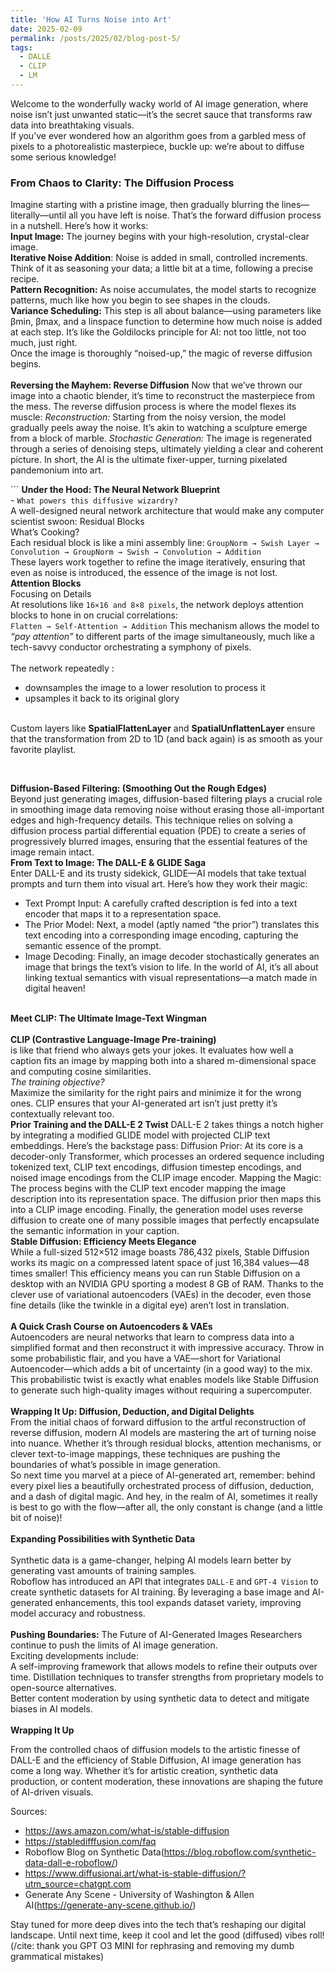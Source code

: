 ```yaml
---
title: 'How AI Turns Noise into Art'
date: 2025-02-09
permalink: /posts/2025/02/blog-post-5/
tags:
  - DALLE
  - CLIP
  - LM
---
```


Welcome to the wonderfully wacky world of AI image generation, where noise isn’t just unwanted static—it’s the secret sauce that transforms raw data into breathtaking visuals. 
<br>
If you’ve ever wondered how an algorithm goes from a garbled mess of pixels to a photorealistic masterpiece, buckle up: we’re about to diffuse some serious knowledge!

### From Chaos to Clarity: The Diffusion Process
<p> Imagine starting with a pristine image, then gradually blurring the lines—literally—until all you have left is noise. That’s the forward diffusion process in a nutshell. Here’s how it works: <br>
<strong>Input Image:</strong> The journey begins with your high-resolution, crystal-clear image.<br>
<strong>Iterative Noise Addition</strong>: Noise is added in small, controlled increments. Think of it as seasoning your data; a little bit at a time, following a precise recipe.<br>
<strong>Pattern Recognition:</strong> As noise accumulates, the model starts to recognize patterns, much like how you begin to see shapes in the clouds.<br>
<strong>Variance Scheduling:</strong> This step is all about balance—using parameters like βmin, βmax, and a linspace function to determine how much noise is added at each step. It’s like the Goldilocks principle for AI: not too little, not too much, just right.<br>
Once the image is thoroughly “noised-up,” the magic of reverse diffusion begins.<br>
<br>
<strong>Reversing the Mayhem: Reverse Diffusion</strong>
Now that we’ve thrown our image into a chaotic blender, it’s time to reconstruct the masterpiece from the mess. The reverse diffusion process is where the model flexes its muscle:
<em>Reconstruction:</em> Starting from the noisy version, the model gradually peels away the noise. It’s akin to watching a sculpture emerge from a block of marble.
<em>Stochastic Generation:</em> The image is regenerated through a series of denoising steps, ultimately yielding a clear and coherent picture. In short, the AI is the ultimate fixer-upper, turning pixelated pandemonium into art.
</p>
<p>
 ```
<strong>Under the Hood: The Neural Network Blueprint</strong><br>
- <code>What powers this diffusive wizardry?</code><br>
A well-designed neural network architecture that would make any computer scientist swoon:
Residual Blocks<br>
What’s Cooking?<br>
 Each residual block is like a mini assembly line:
<code>GroupNorm → Swish Layer → Convolution → GroupNorm → Swish → Convolution → Addition</code> <br>
 These layers work together to refine the image iteratively, ensuring that even as noise is introduced, the essence of the image is not lost.
<br>
 <strong> Attention Blocks </strong> <br>
Focusing on Details <br>
 At resolutions like <code>16×16 and 8×8 pixels</code>, the network deploys attention blocks to hone in on crucial correlations: <br>
<code>Flatten → Self-Attention → Addition</code>
 This mechanism allows the model to <em>“pay attention”</em> to different parts of the image simultaneously, much like a tech-savvy conductor orchestrating a symphony of pixels.<br><br>
The network repeatedly :
<ul>
<li>downsamples the image to a lower resolution to process it</li>
<li> upsamples it back to its original glory </li>
</ul>
  <br>  
Custom layers like <strong>SpatialFlattenLayer</strong> and <strong>SpatialUnflattenLayer</strong> ensure that the transformation from 2D to 1D (and back again) is as smooth as your favorite playlist.
</p>  
<br>

<strong>Diffusion-Based Filtering: (Smoothing Out the Rough Edges)</strong> 
<br>
Beyond just generating images, diffusion-based filtering plays a crucial role in smoothing image data removing noise without erasing those all-important edges and high-frequency details. This technique relies on solving a diffusion process partial differential equation (PDE) to create a series of progressively blurred images, ensuring that the essential features of the image remain intact. 
<br>
<strong>From Text to Image: The DALL-E & GLIDE Saga</strong><br>
Enter DALL-E and its trusty sidekick, GLIDE—AI models that take textual prompts and turn them into visual art. Here’s how they work their magic: <br>
<ul>
<li>Text Prompt Input: A carefully crafted description is fed into a text encoder that maps it to a representation space.</li>
<li>The Prior Model: Next, a model (aptly named “the prior”) translates this text encoding into a corresponding image encoding, capturing the semantic essence of the prompt.</li>
<li>Image Decoding: Finally, an image decoder stochastically generates an image that brings the text’s vision to life. In the world of AI, it’s all about linking textual semantics with visual representations—a match made in digital heaven!</li>
</ul>
<br><strong> Meet CLIP: The Ultimate Image-Text Wingman</strong><br><br>
<strong>CLIP (Contrastive Language-Image Pre-training)</strong><br> is like that friend who always gets your jokes. It evaluates how well a caption fits an image by mapping both into a shared m-dimensional space and computing cosine similarities. 
<br>
<em>The training objective?</em><br> Maximize the similarity for the right pairs and minimize it for the wrong ones. CLIP ensures that your AI-generated art isn’t just pretty it’s contextually relevant too.
<br>
<strong>Prior Training and the DALL-E 2 Twist</strong>
DALL-E 2 takes things a notch higher by integrating a modified GLIDE model with projected CLIP text embeddings. Here’s the backstage pass:
Diffusion Prior: At its core is a decoder-only Transformer, which processes an ordered sequence including tokenized text, CLIP text encodings, diffusion timestep encodings, and noised image encodings from the CLIP image encoder.
Mapping the Magic: The process begins with the CLIP text encoder mapping the image description into its representation space. The diffusion prior then maps this into a CLIP image encoding. Finally, the generation model uses reverse diffusion to create one of many possible images that perfectly encapsulate the semantic information in your caption.
<br>
<strong>Stable Diffusion: Efficiency Meets Elegance</strong>
<br>While a full-sized 512×512 image boasts 786,432 pixels, Stable Diffusion works its magic on a compressed latent space of just 16,384 values—48 times smaller! This efficiency means you can run Stable Diffusion on a desktop with an NVIDIA GPU sporting a modest 8 GB of RAM. Thanks to the clever use of variational autoencoders (VAEs) in the decoder, even those fine details (like the twinkle in a digital eye) aren’t lost in translation.
<br><br>
<strong>A Quick Crash Course on Autoencoders & VAEs</strong>
<br>
Autoencoders are neural networks that learn to compress data into a simplified format and then reconstruct it with impressive accuracy. Throw in some probabilistic flair, and you have a VAE—short for Variational Autoencoder—which adds a bit of uncertainty (in a good way) to the mix. This probabilistic twist is exactly what enables models like Stable Diffusion to generate such high-quality images without requiring a supercomputer.
<br><br>
<strong>Wrapping It Up: Diffusion, Deduction, and Digital Delights</strong>
<br>
From the initial chaos of forward diffusion to the artful reconstruction of reverse diffusion, modern AI models are mastering the art of turning noise into nuance. Whether it’s through residual blocks, attention mechanisms, or clever text-to-image mappings, these techniques are pushing the boundaries of what’s possible in image generation.
<br>
So next time you marvel at a piece of AI-generated art, remember: behind every pixel lies a beautifully orchestrated process of diffusion, deduction, and a dash of digital magic. And hey, in the realm of AI, sometimes it really is best to go with the flow—after all, the only constant is change (and a little bit of noise)!
<br><br>
<strong>Expanding Possibilities with Synthetic Data</strong>
<br><br>
Synthetic data is a game-changer, helping AI models learn better by generating vast amounts of training samples.<br>
Roboflow has introduced an API that integrates <code>DALL-E</code> and <code>GPT-4 Vision</code> to create synthetic datasets for AI training. By leveraging a base image and AI-generated enhancements, this tool expands dataset variety, improving model accuracy and robustness.
<br>
<br>
<strong>Pushing Boundaries:</strong> The Future of AI-Generated Images Researchers continue to push the limits of AI image generation. <br> Exciting developments include:
<br>
A self-improving framework that allows models to refine their outputs over time.
Distillation techniques to transfer strengths from proprietary models to open-source alternatives.
<br>
Better content moderation by using synthetic data to detect and mitigate biases in AI models.<br>
<br>
<strong>Wrapping It Up</strong>

From the controlled chaos of diffusion models to the artistic finesse of DALL-E and the efficiency of Stable Diffusion, AI image generation has come a long way. Whether it’s for artistic creation, synthetic data production, or content moderation, these innovations are shaping the future of AI-driven visuals.

Sources:

- https://aws.amazon.com/what-is/stable-diffusion
- https://stabledifffusion.com/faq
- Roboflow Blog on Synthetic Data(https://blog.roboflow.com/synthetic-data-dall-e-roboflow/)
- https://www.diffusionai.art/what-is-stable-diffusion/?utm_source=chatgpt.com
- Generate Any Scene - University of Washington & Allen AI(https://generate-any-scene.github.io/)



Stay tuned for more deep dives into the tech that’s reshaping our digital landscape. Until next time, keep it cool and let the good (diffused) vibes roll! (/cite: thank you GPT O3 MINI for rephrasing and removing my dumb grammatical mistakes)
